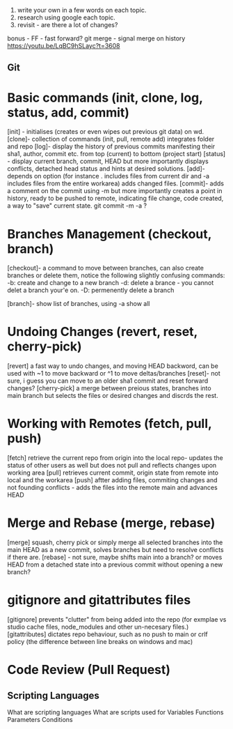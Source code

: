 1. write your own in a few words on each topic.
2. research using google each topic.
3. revisit - are there a lot of changes?

bonus - FF - fast forward? git merge - signal merge on history
https://youtu.be/LqBC9hSLayc?t=3608

## Git

# Basic commands (init, clone, log, status, add, commit)

[init] - initialises (creates or even wipes out previous git data) on wd.
[clone]- collection of commands (init, pull, remote add) integrates folder and repo
[log]- display the history of previous commits manifesting their sha1,
author, commit etc. from top (current) to bottom (project start)
[status] - display current branch, commit, HEAD but more importantly displays conflicts, detached head status and hints at desired solutions.
[add]- depends on option (for instance . includes files from current dir and -a includes files from the entire workarea) adds changed files.
[commit]- adds a comment on the commit using -m but more importantly creates a point in history, ready to be pushed to remote, indicating file change, code created, a way to "save" current state.
git commit -m -a ?

# Branches Management (checkout, branch)

[checkout]- a command to move between branches, can also create branches or delete them, notice the following slightly confusing commands:
-b: create and change to a new branch
-d: delete a brance - you cannot delet a branch your'e on.
-D: permenently delete a branch

[branch]- show list of branches, using -a show all

# Undoing Changes (revert, reset, cherry-pick)

[revert] a fast way to undo changes, and moving HEAD backword, can be used with ~1 to move backward or ^1 to move deltas/branches
[reset]- not sure, i guess you can move to an older sha1 commit and reset forward changes?
[cherry-pick] a merge between preious states, branches into main branch but selects the files or desired changes and discrds the rest.

# Working with Remotes (fetch, pull, push)

[fetch] retrieve the current repo from origin into the local repo- updates the status of other users as well but does not pull and reflects changes upon working area
[pull] retrieves current commit, origin state from remote into local and the workarea
[push] aftter adding files, commiting changes and not founding conflicts - adds the files into the remote main and advances HEAD

# Merge and Rebase (merge, rebase)

[merge] squash, cherry pick or simply merge all selected branches into the main HEAD as a new commit, solves branches but need to resolve conflicts if there are.
[rebase] - not sure, maybe shifts main into a branch? or moves HEAD from a detached state into a previous commit without opening a new branch?

# gitignore and gitattributes files

[gitignore] prevents "clutter" from being added into the repo (for exmplae vs studio cache files, node_modules and other un-necesary files.)
[gitattributes] dictates repo behaviour, such as no push to main or crlf policy (the difference between line breaks on windows and mac)

# Code Review (Pull Request)

## Scripting Languages

What are scripting languages
What are scripts used for
Variables
Functions
Parameters
Conditions
